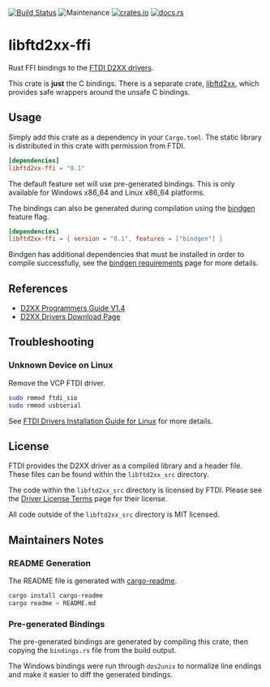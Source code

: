 [![Build Status](https://travis-ci.org/newAM/libftd2xx-ffi-rs.svg?branch=master)](https://travis-ci.org/newAM/libftd2xx-ffi-rs)
![Maintenance](https://img.shields.io/badge/maintenance-passively--maintained-yellowgreen.svg)
[![crates.io](https://img.shields.io/crates/v/libftd2xx-ffi.svg)](https://crates.io/crates/libftd2xx-ffi)
[![docs.rs](https://docs.rs/libftd2xx-ffi/badge.svg)](https://docs.rs/libftd2xx-ffi/)

# libftd2xx-ffi

Rust FFI bindings to the [FTDI D2XX drivers].

This crate is **just** the C bindings.
There is a separate crate, [libftd2xx], which provides safe wrappers around
the unsafe C bindings.

## Usage
Simply add this crate as a dependency in your `Cargo.toml`.
The static library is distributed in this crate with permission from FTDI.

```toml
[dependencies]
libftd2xx-ffi = "0.1"
```

The default feature set will use pre-generated bindings.
This is only available for Windows x86_64 and Linux x86_64 platforms.

The bindings can also be generated during compilation using the [bindgen]
feature flag.
```toml
[dependencies]
libftd2xx-ffi = { version = "0.1", features = ["bindgen"] }
```

Bindgen has additional dependencies that must be installed in order to
compile successfully, see the [bindgen requirements] page for more details.

## References

* [D2XX Programmers Guide V1.4]
* [D2XX Drivers Download Page]

## Troubleshooting
### Unknown Device on Linux
Remove the VCP FTDI driver.
```bash
sudo rmmod ftdi_sio
sudo rmmod usbserial
```
See [FTDI Drivers Installation Guide for Linux] for more details.

## License
FTDI provides the D2XX driver as a compiled library and a header file.
These files can be found within the `libftd2xx_src` directory.

The code within the `libftd2xx_src` directory is licensed by FTDI.
Please see the [Driver License Terms] page for their license.

All code outside of the `libftd2xx_src` directory is MIT licensed.

## Maintainers Notes
### README Generation
The README file is generated with [cargo-readme].

```bash
cargo install cargo-readme
cargo readme > README.md
```

### Pre-generated Bindings
The pre-generated bindings are generated by compiling this crate, then
copying the `bindings.rs` file from the build output.

The Windows bindings were run through `dos2unix` to normalize line endings
and make it easier to diff the generated bindings.

[D2XX Drivers Download Page]: https://www.ftdichip.com/Drivers/D2XX.htm
[D2xx Programmers Guide V1.4]: https://www.ftdichip.com/Support/Documents/ProgramGuides/D2XX_Programmer's_Guide(FT_000071).pdf
[Driver License Terms]: https://www.ftdichip.com/Drivers/FTDriverLicenceTerms.htm
[FTDI D2XX drivers]: https://www.ftdichip.com/Drivers/D2XX.htm
[FTDI Drivers Installation Guide for Linux]: http://www.ftdichip.cn/Support/Documents/AppNotes/AN_220_FTDI_Drivers_Installation_Guide_for_Linux.pdf
[bindgen requirements]: https://rust-lang.github.io/rust-bindgen/requirements.html
[bindgen]: https://github.com/rust-lang/rust-bindgen
[cargo-readme]: https://github.com/livioribeiro/cargo-readme
[libftd2xx]: https://github.com/newAM/libftd2xx-rs
